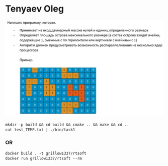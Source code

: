 # Tenyaev Oleg
![Task](task.jpg)
```
mkdir -p build && cd build && cmake .. && make && cd ..
cat test_TEMP.txt | ./bin/task1
```
### OR
```
docker build . -t grillow1337/rtsoft
docker run grillow1337/rtsoft --rm
```
